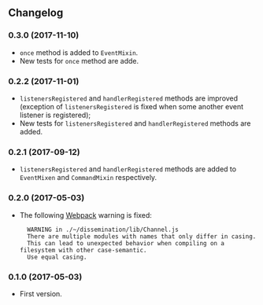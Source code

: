 ## Changelog

### 0.3.0 (2017-11-10)

- `once` method is added to `EventMixin`.
- New tests for `once` method are adde.

### 0.2.2 (2017-11-01)

- `listenersRegistered` and `handlerRegistered` methods are improved (exception of `listenersRegistered`
is fixed when some another event listener is registered);
- New tests for `listenersRegistered` and `handlerRegistered` methods are added.

### 0.2.1 (2017-09-12)

- `listenersRegistered` and `handlerRegistered` methods are added to `EventMixen` and `CommandMixin`
respectively.

### 0.2.0 (2017-05-03)

- The following [Webpack](https://webpack.js.org/) warning is fixed:

        WARNING in ./~/dissemination/lib/Channel.js
        There are multiple modules with names that only differ in casing.
        This can lead to unexpected behavior when compiling on a filesystem with other case-semantic.
        Use equal casing.

### 0.1.0 (2017-05-03)

- First version.

